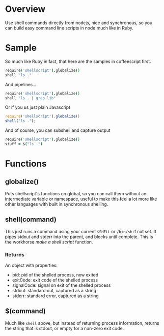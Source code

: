 # Overview #
Use shell commands directly from nodejs, nice and synchronous, so you
can build easy command line scripts in node much like in Ruby.

# Sample #
So much like Ruby in fact, that here are the samples in coffeescript
first.
```coffeescript
require('shellscript').globalize()
shell "ls ."
```

And pipelines...
```coffeescript
require('shellscript').globalize()
shell "ls . | grep lib"
```

Or if you us just plain Javascript
```javascript
require('shellscript').globalize()
shell("ls .");
```

And of course, you can subshell and capture output
```coffeescript
require('shellscript').globalize()
stuff = $("ls .")
```

# Functions #

## globalize() ##
Puts shellscript's functions on global, so you can call them without
an intermediate variable or namespace, useful to make this feel a lot
more like other languages with built in synchronous shelling.

## shell(command) ##
This just runs a command using your current `$SHELL` or `/bin/sh` if not
set. It pipes stdout and stderr into the parent, and blocks until
complete. This is the workhorse _make a shell script_ function.

### Returns ###
An object with properties:

* pid: pid of the shelled process, now exited
* exitCode: exit code of the shelled process
* signalCode: signal on exit of the shelled process
* stdout: standard out, captured as a string
* stderr: standard error, captured as a string

## $(command) ##
Much like `shell` above, but instead of returning process information,
returns the string that is stdout, or empty for a non-zero exit code.

